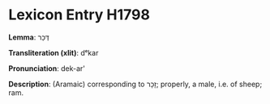 # Lexicon Entry H1798

**Lemma**: דְּכַר

**Transliteration (xlit)**: dᵉkar

**Pronunciation**: dek-ar'

**Description**:
(Aramaic) corresponding to זָכָר; properly, a male, i.e. of sheep; ram.
